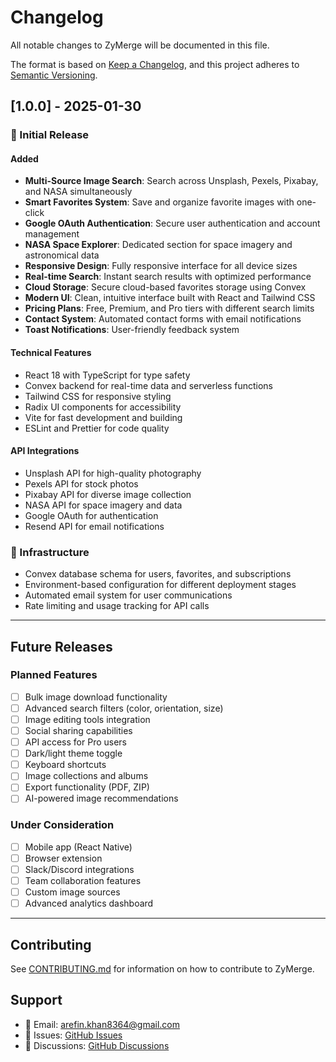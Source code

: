 # Changelog

All notable changes to ZyMerge will be documented in this file.

The format is based on [Keep a Changelog](https://keepachangelog.com/en/1.0.0/),
and this project adheres to [Semantic Versioning](https://semver.org/spec/v2.0.0.html).

## [1.0.0] - 2025-01-30

### 🎉 Initial Release

#### Added
- **Multi-Source Image Search**: Search across Unsplash, Pexels, Pixabay, and NASA simultaneously
- **Smart Favorites System**: Save and organize favorite images with one-click
- **Google OAuth Authentication**: Secure user authentication and account management
- **NASA Space Explorer**: Dedicated section for space imagery and astronomical data
- **Responsive Design**: Fully responsive interface for all device sizes
- **Real-time Search**: Instant search results with optimized performance
- **Cloud Storage**: Secure cloud-based favorites storage using Convex
- **Modern UI**: Clean, intuitive interface built with React and Tailwind CSS
- **Pricing Plans**: Free, Premium, and Pro tiers with different search limits
- **Contact System**: Automated contact forms with email notifications
- **Toast Notifications**: User-friendly feedback system

#### Technical Features
- React 18 with TypeScript for type safety
- Convex backend for real-time data and serverless functions
- Tailwind CSS for responsive styling
- Radix UI components for accessibility
- Vite for fast development and building
- ESLint and Prettier for code quality

#### API Integrations
- Unsplash API for high-quality photography
- Pexels API for stock photos
- Pixabay API for diverse image collection
- NASA API for space imagery and data
- Google OAuth for authentication
- Resend API for email notifications

### 🔧 Infrastructure
- Convex database schema for users, favorites, and subscriptions
- Environment-based configuration for different deployment stages
- Automated email system for user communications
- Rate limiting and usage tracking for API calls

---

## Future Releases

### Planned Features
- [ ] Bulk image download functionality
- [ ] Advanced search filters (color, orientation, size)
- [ ] Image editing tools integration
- [ ] Social sharing capabilities
- [ ] API access for Pro users
- [ ] Dark/light theme toggle
- [ ] Keyboard shortcuts
- [ ] Image collections and albums
- [ ] Export functionality (PDF, ZIP)
- [ ] AI-powered image recommendations

### Under Consideration
- [ ] Mobile app (React Native)
- [ ] Browser extension
- [ ] Slack/Discord integrations
- [ ] Team collaboration features
- [ ] Custom image sources
- [ ] Advanced analytics dashboard

---

## Contributing

See [CONTRIBUTING.md](CONTRIBUTING.md) for information on how to contribute to ZyMerge.

## Support

- 📧 Email: arefin.khan8364@gmail.com
- 🐛 Issues: [GitHub Issues](https://github.com/TEMPLAR-007/ZyMerge/issues)
- 💬 Discussions: [GitHub Discussions](https://github.com/TEMPLAR-007/ZyMerge/discussions)